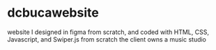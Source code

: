 # dcbucawebsite

website I designed in figma from scratch, and coded with HTML, CSS, Javascript, and Swiper.js from scratch
the client owns a music studio
